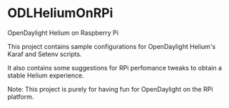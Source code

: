 ODLHeliumOnRPi
==============

OpenDaylight Helium on Raspberry Pi

This project contains sample configurations for OpenDaylight Helium's
Karaf and Setenv scripts.

It also contains some suggestions for RPi perfomance tweaks to obtain
a stable Helium experience.

Note: This project is purely for having fun for OpenDaylight on the RPi platform.
